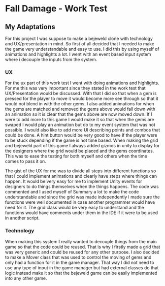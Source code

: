 # Fall Damage - Work Test

## My Adaptations
For this project I was suppose to make a bejeweld clone with technology and UX/presentation in mind. So first of all decided that I needed to make the game very understandable and easy to use. I did this by using myself of animations and highlights a lot. I went with an event based input system where i decouple the inputs from the system. 

### UX
For the ux part of this work test I went with doing animations and highlights. For me this was very important since they stated in the work test that UX/Presentation would be discussed. With that I did so that when a gem is pressed for the player to move it would become more see through so that it would not blend in with the other gems. I also added animations for when the gems are matched and removed the gems above would fall down with an animation so it is clear that the gems above are now moved down. If I were to add more to this game I would make it so that when the gems are swaped I would play an animation but do to my event system that was not possible. I would also like to add more UI describing points and combos that could be done. A hint button would be very good to have if the player were to be stuck depending if the game is not time based. When making the grid and bejeweld part of this game I always added gizmos in unity to display for the designers where the grid would be placed and the gems coordinates. This was to ease the testing for both myself and others when the time comes to pass it on. 

The gist of the UX for me was to divide all steps into different functions so that I could implement animations and clearly have steps where things can happen. It would be very easy for me to implement Unity events for designers to do things themselves when the things happens.
The code was commented and I used myself of Summary a lot to make the code understandable and since the grid was made independently I made sure the functions were well documented in case another programmer would have need for it. The grid class would be very easy to understand and the functions would have comments under them in the IDE if it were to be used in another script. 

### Technology
When making this system I really wanted to decouple things from the main game so that the code could be reused. That is why I firstly made a grid that was very generic and could be reused for any other purpose. 
I also decided to make a Mover class that was used to control the moving of gems and only had a function for it in the game manager. That way I did not need to use any type of input in the game manager but had external classes do that logic instead make it so that the bejeweld game can be easily implemented into any other game.
